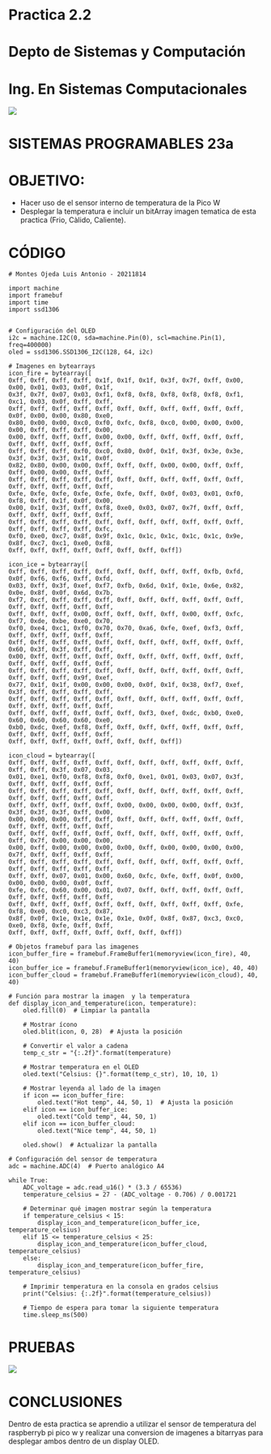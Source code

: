 # Practica 2.2
# Depto de Sistemas y Computación
# Ing. En Sistemas Computacionales

![](Sistemas.png)

# SISTEMAS PROGRAMABLES 23a

# OBJETIVO:

- Hacer uso de el sensor interno de temperatura de la Pico W
- Desplegar la  temperatura e incluir un bitArray imagen tematica de esta practica (Frio, Càlido, Caliente).

# CÓDIGO

    # Montes Ojeda Luis Antonio - 20211814
    
    import machine
    import framebuf
    import time
    import ssd1306
    
    
    # Configuración del OLED
    i2c = machine.I2C(0, sda=machine.Pin(0), scl=machine.Pin(1), freq=400000)
    oled = ssd1306.SSD1306_I2C(128, 64, i2c)
    
    # Imagenes en bytearrays
    icon_fire = bytearray([
    0xff, 0xff, 0xff, 0xff, 0x1f, 0x1f, 0x1f, 0x3f, 0x7f, 0xff, 0x00, 0x00, 0x01, 0x03, 0x0f, 0x1f,
    0x3f, 0x7f, 0x07, 0x03, 0xf1, 0xf8, 0xf8, 0xf8, 0xf8, 0xf8, 0xf1, 0xc1, 0x03, 0x0f, 0xff, 0xff,
    0xff, 0xff, 0xff, 0xff, 0xff, 0xff, 0xff, 0xff, 0xff, 0xff, 0xff, 0x0f, 0x00, 0x00, 0x80, 0xe0,
    0x80, 0x00, 0x00, 0xc0, 0xf0, 0xfc, 0xf8, 0xc0, 0x00, 0x00, 0x00, 0x00, 0xff, 0xff, 0xff, 0x00,
    0x00, 0xff, 0xff, 0xff, 0x00, 0x00, 0xff, 0xff, 0xff, 0xff, 0xff, 0xff, 0xff, 0xff, 0xff, 0xff,
    0xff, 0xff, 0xff, 0xf0, 0xc0, 0x80, 0x0f, 0x1f, 0x3f, 0x3e, 0x3e, 0x3f, 0x3f, 0x3f, 0x1f, 0x0f,
    0x82, 0x80, 0x00, 0x00, 0xff, 0xff, 0xff, 0x00, 0x00, 0xff, 0xff, 0xff, 0x00, 0x00, 0xff, 0xff,
    0xff, 0xff, 0xff, 0xff, 0xff, 0xff, 0xff, 0xff, 0xff, 0xff, 0xff, 0xff, 0xff, 0xff, 0xff, 0xff,
    0xfe, 0xfe, 0xfe, 0xfe, 0xfe, 0xfe, 0xff, 0x0f, 0x03, 0x01, 0xf0, 0xf8, 0xff, 0x1f, 0x0f, 0x00,
    0x00, 0x1f, 0x3f, 0xff, 0xf8, 0xe0, 0x03, 0x07, 0x7f, 0xff, 0xff, 0xff, 0xff, 0xff, 0xff, 0xff,
    0xff, 0xff, 0xff, 0xff, 0xff, 0xff, 0xff, 0xff, 0xff, 0xff, 0xff, 0xff, 0xff, 0xff, 0xff, 0xfc,
    0xf0, 0xe0, 0xc7, 0x8f, 0x9f, 0x1c, 0x1c, 0x1c, 0x1c, 0x1c, 0x9e, 0x8f, 0xc7, 0xc1, 0xe0, 0xf8,
    0xff, 0xff, 0xff, 0xff, 0xff, 0xff, 0xff, 0xff])
    
    icon_ice = bytearray([
    0xff, 0xff, 0xff, 0xff, 0xff, 0xff, 0xff, 0xff, 0xff, 0xfb, 0xfd, 0x0f, 0xf6, 0xf6, 0xff, 0xfd,
    0x03, 0xff, 0x3f, 0xef, 0xf7, 0xfb, 0x6d, 0x1f, 0x1e, 0x6e, 0x82, 0x0e, 0x8f, 0x0f, 0x6d, 0x7b,
    0xf7, 0xcf, 0xff, 0xff, 0xff, 0xff, 0xff, 0xff, 0xff, 0xff, 0xff, 0xff, 0xff, 0xff, 0xff, 0xff,
    0xff, 0xff, 0xff, 0x00, 0xff, 0xff, 0xff, 0xff, 0x00, 0xff, 0xfc, 0xf7, 0xde, 0xbe, 0xe0, 0x70,
    0xf0, 0xe4, 0xc1, 0xf0, 0x70, 0x70, 0xa6, 0xfe, 0xef, 0xf3, 0xff, 0xff, 0xff, 0xff, 0xff, 0xff,
    0xff, 0xff, 0xff, 0xff, 0xff, 0xff, 0xff, 0xff, 0xff, 0xff, 0xff, 0x60, 0x3f, 0x3f, 0xff, 0xff,
    0x00, 0xff, 0xff, 0xff, 0xff, 0xff, 0xff, 0xff, 0xff, 0xff, 0xff, 0xff, 0xff, 0xff, 0xff, 0xff,
    0xff, 0xff, 0xff, 0xff, 0xff, 0xff, 0xff, 0xff, 0xff, 0xff, 0xff, 0xff, 0xff, 0xff, 0x9f, 0xef,
    0x77, 0x1f, 0x1f, 0x00, 0x00, 0x00, 0x0f, 0x1f, 0x38, 0xf7, 0xef, 0x3f, 0xff, 0xff, 0xff, 0xff,
    0xff, 0xff, 0xff, 0xff, 0xff, 0xff, 0xff, 0xff, 0xff, 0xff, 0xff, 0xff, 0xff, 0xff, 0xff, 0xff,
    0xff, 0xff, 0xff, 0xff, 0xff, 0xff, 0xf3, 0xef, 0xdc, 0xb0, 0xe0, 0x60, 0x60, 0x60, 0x60, 0xe0,
    0xb0, 0xdc, 0xef, 0xf8, 0xff, 0xff, 0xff, 0xff, 0xff, 0xff, 0xff, 0xff, 0xff, 0xff, 0xff, 0xff,
    0xff, 0xff, 0xff, 0xff, 0xff, 0xff, 0xff, 0xff])
    
    icon_cloud = bytearray([
    0xff, 0xff, 0xff, 0xff, 0xff, 0xff, 0xff, 0xff, 0xff, 0xff, 0xff, 0xff, 0xff, 0x3f, 0x07, 0x03,
    0x01, 0xe1, 0xf0, 0xf8, 0xf8, 0xf0, 0xe1, 0x01, 0x03, 0x07, 0x3f, 0xff, 0xff, 0xff, 0xff, 0xff,
    0xff, 0xff, 0xff, 0xff, 0xff, 0xff, 0xff, 0xff, 0xff, 0xff, 0xff, 0xff, 0xff, 0xff, 0xff, 0xff,
    0xff, 0xff, 0xff, 0xff, 0xff, 0x00, 0x00, 0x00, 0x00, 0xff, 0x3f, 0x3f, 0x3f, 0x3f, 0xff, 0x00,
    0x00, 0x00, 0x00, 0xff, 0xff, 0xff, 0xff, 0xff, 0xff, 0xff, 0xff, 0xff, 0xff, 0xff, 0xff, 0xff,
    0xff, 0xff, 0xff, 0xff, 0xff, 0xff, 0xff, 0xff, 0xff, 0xff, 0xff, 0xff, 0x7f, 0x00, 0x00, 0x00,
    0x00, 0xff, 0x00, 0x00, 0x00, 0x00, 0xff, 0x00, 0x00, 0x00, 0x00, 0x7f, 0xff, 0xff, 0xff, 0xff,
    0xff, 0xff, 0xff, 0xff, 0xff, 0xff, 0xff, 0xff, 0xff, 0xff, 0xff, 0xff, 0xff, 0xff, 0xff, 0xff,
    0xff, 0xff, 0x07, 0x01, 0x00, 0x60, 0xfc, 0xfe, 0xff, 0x0f, 0x00, 0x00, 0x00, 0x00, 0x0f, 0xff,
    0xfe, 0xfc, 0x60, 0x00, 0x01, 0x07, 0xff, 0xff, 0xff, 0xff, 0xff, 0xff, 0xff, 0xff, 0xff, 0xff,
    0xff, 0xff, 0xff, 0xff, 0xff, 0xff, 0xff, 0xff, 0xff, 0xff, 0xfe, 0xf8, 0xe0, 0xc0, 0xc3, 0x87,
    0x8f, 0x0f, 0x1e, 0x1e, 0x1e, 0x1e, 0x0f, 0x8f, 0x87, 0xc3, 0xc0, 0xe0, 0xf8, 0xfe, 0xff, 0xff,
    0xff, 0xff, 0xff, 0xff, 0xff, 0xff, 0xff, 0xff])
    
    # Objetos framebuf para las imagenes
    icon_buffer_fire = framebuf.FrameBuffer1(memoryview(icon_fire), 40, 40)
    icon_buffer_ice = framebuf.FrameBuffer1(memoryview(icon_ice), 40, 40)
    icon_buffer_cloud = framebuf.FrameBuffer1(memoryview(icon_cloud), 40, 40)
    
    # Función para mostrar la imagen  y la temperatura
    def display_icon_and_temperature(icon, temperature):
        oled.fill(0)  # Limpiar la pantalla
    
        # Mostrar ícono
        oled.blit(icon, 0, 28)  # Ajusta la posición
    
        # Convertir el valor a cadena
        temp_c_str = "{:.2f}".format(temperature)
    
        # Mostrar temperatura en el OLED
        oled.text("Celsius: {}".format(temp_c_str), 10, 10, 1)
    
        # Mostrar leyenda al lado de la imagen 
        if icon == icon_buffer_fire:
            oled.text("Hot temp", 44, 50, 1)  # Ajusta la posición
        elif icon == icon_buffer_ice:
            oled.text("Cold temp", 44, 50, 1)
        elif icon == icon_buffer_cloud:
            oled.text("Nice temp", 44, 50, 1)
    
        oled.show()  # Actualizar la pantalla
    
    # Configuración del sensor de temperatura
    adc = machine.ADC(4)  # Puerto analógico A4
    
    while True:
        ADC_voltage = adc.read_u16() * (3.3 / 65536)
        temperature_celsius = 27 - (ADC_voltage - 0.706) / 0.001721
    
        # Determinar qué imagen mostrar según la temperatura
        if temperature_celsius < 15:
            display_icon_and_temperature(icon_buffer_ice, temperature_celsius)
        elif 15 <= temperature_celsius < 25:
            display_icon_and_temperature(icon_buffer_cloud, temperature_celsius)
        else:
            display_icon_and_temperature(icon_buffer_fire, temperature_celsius)
    
        # Imprimir temperatura en la consola en grados celsius
        print("Celsius: {:.2f}".format(temperature_celsius))
    
        # Tiempo de espera para tomar la siguiente temperatura
        time.sleep_ms(500)

# PRUEBAS

![](P3.jpg)

# CONCLUSIONES

Dentro de esta practica se aprendio a utilizar el sensor de temperatura del raspberryb pi pico w y realizar una conversion de imagenes a bitarryas para desplegar ambos dentro de un display OLED.
